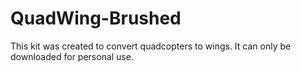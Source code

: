 # QuadWing-Brushed
This kit was created to convert quadcopters to wings. It can only be downloaded for personal use.
